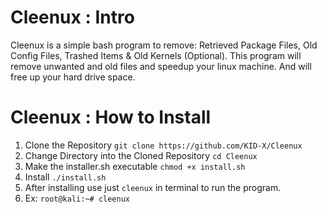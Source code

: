 # Cleenux : Intro
Cleenux is a simple bash program to remove: Retrieved Package Files, Old Config Files, Trashed Items & Old Kernels (Optional). This program will remove unwanted and old files and speedup your linux machine. And will free up your hard drive space.

# Cleenux : How to Install
1. Clone the Repository ```git clone https://github.com/KID-X/Cleenux```
2. Change Directory into the Cloned Repository ```cd Cleenux```
3. Make the installer.sh executable ```chmod +x install.sh```
4. Install ```./install.sh```
5. After installing use just ```cleenux``` in terminal to run the program.
6. Ex: ```root@kali:~# cleenux```
